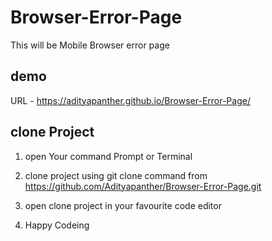 # Browser-Error-Page
This will be Mobile Browser error page


## demo

URL - https://adityapanther.github.io/Browser-Error-Page/


## clone Project

1) open Your command Prompt or Terminal
2) clone project using git clone command from https://github.com/Adityapanther/Browser-Error-Page.git

3) open clone project in your favourite code editor
4) Happy Codeing

